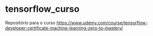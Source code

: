 # tensorflow_curso
Repositório para o curso https://www.udemy.com/course/tensorflow-developer-certificate-machine-learning-zero-to-mastery/
